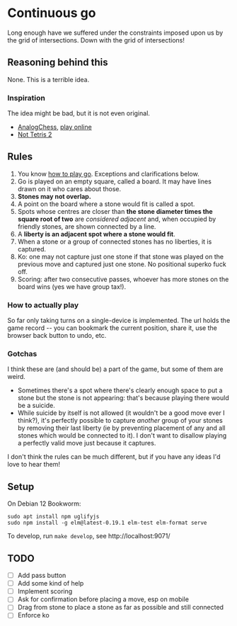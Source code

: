 # Continuous go

Long enough have we suffered under the constraints imposed upon us by the grid of intersections. Down with the grid of intersections!

## Reasoning behind this

None. This is a terrible idea.

### Inspiration

The idea might be bad, but it is not even original.

- [AnalogChess](https://github.com/ehulinsky/AnalogChess), [play online](https://replit.com/@EricMiller8/AnalogChess-fixed-icons)
- [Not Tetris 2](https://stabyourself.net/nottetris2/)

## Rules

1. You know [how to play go](https://online-go.com/learn-to-play-go/). Exceptions and clarifications below.
2. Go is played on an empty square, called a board. It may have lines drawn on it who cares about those.
3. **Stones may not overlap.**
4. A point on the board where a stone would fit is called a spot.
5. Spots whose centres are closer than **the stone diameter times the square root of two** are *considered adjacent* and, when occupied by friendly stones, are shown connected by a line.
6. A **liberty is an adjacent spot where a stone would fit**.
7. When a stone or a group of connected stones has no liberties, it is captured.
8. Ko: one may not capture just one stone if that stone was played on the previous move and captured just one stone. No positional superko fuck off.
9. Scoring: after two consecutive passes, whoever has more stones on the board wins (yes we have group tax!).


### How to actually play

So far only taking turns on a single-device is implemented. The url holds the game record -- you can bookmark the current position, share it, use the browser back button to undo, etc.

### Gotchas

I think these are (and should be) a part of the game, but some of them are weird.

- Sometimes there's a spot where there's clearly enough space to put a stone but the stone is not appearing: that's because playing there would be a suicide.
- While suicide by itself is not allowed (it wouldn't be a good move ever I think?), it's perfectly possible to capture *another* group of your stones by removing their last liberty (ie by preventing placement of any and all stones which would be connected to it). I don't want to disallow playing a perfectly valid move just because it captures.

I don't think the rules can be much different, but if you have any ideas I'd love to hear them!

## Setup

On Debian 12 Bookworm:

```
sudo apt install npm uglifyjs
sudo npm install -g elm@latest-0.19.1 elm-test elm-format serve
```

To develop, run `make develop`, see http://localhost:9071/

## TODO

- [ ] Add pass button
- [ ] Add some kind of help
- [ ] Implement scoring
- [ ] Ask for confirmation before placing a move, esp on mobile
- [ ] Drag from stone to place a stone as far as possible and still connected
- [ ] Enforce ko
